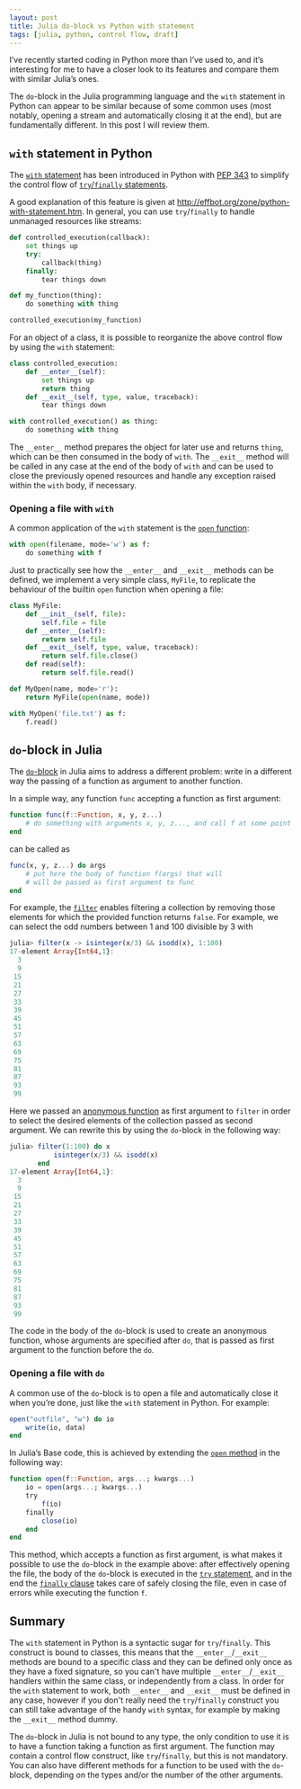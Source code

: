 ```yaml
---
layout: post
title: Julia do-block vs Python with statement
tags: [julia, python, control flow, draft]
---
```


I’ve recently started coding in Python more than I’ve used to, and it’s
interesting for me to have a closer look to its features and compare them with
similar Julia’s ones.

The `do`-block in the Julia programming language and the `with` statement in
Python can appear to be similar because of some common uses (most notably,
opening a stream and automatically closing it at the end), but are fundamentally
different.  In this post I will review them.

## `with` statement in Python

The [`with`
statement](https://docs.python.org/3/reference/compound_stmts.html#with) has
been introduced in Python with [PEP
343](https://www.python.org/dev/peps/pep-0343/) to simplify the control flow of
[`try`/`finally`
statements](https://docs.python.org/3/reference/compound_stmts.html#try).

A good explanation of this feature is given at
<http://effbot.org/zone/python-with-statement.htm>.  In general, you can use
`try`/`finally` to handle unmanaged resources like streams:

```python
def controlled_execution(callback):
    set things up
    try:
        callback(thing)
    finally:
        tear things down

def my_function(thing):
    do something with thing

controlled_execution(my_function)
```

For an object of a class, it is possible to reorganize the above control flow by
using the `with` statement:

```python
class controlled_execution:
    def __enter__(self):
        set things up
        return thing
    def __exit__(self, type, value, traceback):
        tear things down

with controlled_execution() as thing:
    do something with thing
```

The `__enter__` method prepares the object for later use and returns `thing`,
which can be then consumed in the body of `with`.  The `__exit__` method will be
called in any case at the end of the body of `with` and can be used to close the
previously opened resources and handle any exception raised within the `with`
body, if necessary.

### Opening a file with `with`

A common application of the `with` statement is the [`open`
function](https://docs.python.org/3/library/functions.html#open):

```python
with open(filename, mode='w') as f:
    do something with f
```

Just to practically see how the `__enter__` and `__exit__` methods can be
defined, we implement a very simple class, `MyFile`, to replicate the behaviour
of the builtin `open` function when opening a file:

```python
class MyFile:
    def __init__(self, file):
        self.file = file
    def __enter__(self):
        return self.file
    def __exit__(self, type, value, traceback):
        return self.file.close()
    def read(self):
        return self.file.read()

def MyOpen(name, mode='r'):
    return MyFile(open(name, mode))

with MyOpen('file.txt') as f:
    f.read()
```

## `do`-block in Julia

The
[`do`-block](https://docs.julialang.org/en/v1/manual/functions/#Do-Block-Syntax-for-Function-Arguments-1)
in Julia aims to address a different problem: write in a different way the
passing of a function as argument to another function.

In a simple way, any function `func` accepting a function as first argument:

```julia
function func(f::Function, x, y, z...)
    # do something with arguments x, y, z..., and call f at some point
end
```

can be called as

```julia
func(x, y, z...) do args
    # put here the body of function f(args) that will
    # will be passed as first argument to func
end
```

For example, the
[`filter`](https://docs.julialang.org/en/v1/base/collections/#Base.filter)
enables filtering a collection by removing those elements for which the provided
function returns `false`.  For example, we can select the odd numbers between 1
and 100 divisible by 3 with

```julia
julia> filter(x -> isinteger(x/3) && isodd(x), 1:100)
17-element Array{Int64,1}:
  3
  9
 15
 21
 27
 33
 39
 45
 51
 57
 63
 69
 75
 81
 87
 93
 99
```

Here we passed an [anonymous
function](https://docs.julialang.org/en/v1/manual/functions/#man-anonymous-functions-1)
as first argument to `filter` in order to select the desired elements of the
collection passed as second argument.  We can rewrite this by using the
`do`-block in the following way:

```julia
julia> filter(1:100) do x
           isinteger(x/3) && isodd(x)
       end
17-element Array{Int64,1}:
  3
  9
 15
 21
 27
 33
 39
 45
 51
 57
 63
 69
 75
 81
 87
 93
 99
```

The code in the body of the `do`-block is used to create an anonymous function,
whose arguments are specified after `do`, that is passed as first argument to
the function before the `do`.

### Opening a file with `do`

A common use of the `do`-block is to open a file and automatically close it when
you’re done, just like the `with` statement in Python.  For example:

```julia
open("outfile", "w") do io
    write(io, data)
end
```

In Julia’s Base code, this is achieved by extending the [`open`
method](https://docs.julialang.org/en/v1/base/io-network/#Base.open) in the
following way:

```julia
function open(f::Function, args...; kwargs...)
    io = open(args...; kwargs...)
    try
        f(io)
    finally
        close(io)
    end
end
```

This method, which accepts a function as first argument, is what makes it
possible to use the `do`-block in the example above: after effectively opening
the file, the body of the `do`-block is executed in the [`try`
statement](https://docs.julialang.org/en/v1/manual/control-flow/#The-try/catch-statement-1),
and in the end the [`finally`
clause](https://docs.julialang.org/en/v1/manual/control-flow/#finally-Clauses-1)
takes care of safely closing the file, even in case of errors while executing
the function `f`.

## Summary

The `with` statement in Python is a syntactic sugar for `try`/`finally`.  This
construct is bound to classes, this means that the `__enter__`/`__exit__`
methods are bound to a specific class and they can be defined only once as they
have a fixed signature, so you can't have multiple `__enter__`/`__exit__`
handlers within the same class, or independently from a class.  In order for the
`with` statement to work, both `__enter__` and `__exit__` must be defined in any
case, however if you don't really need the `try`/`finally` construct you can
still take advantage of the handy `with` syntax, for example by making the
`__exit__` method dummy.

The `do`-block in Julia is not bound to any type, the only condition to use it
is to have a function taking a function as first argument.  The function may
contain a control flow construct, like `try`/`finally`, but this is not
mandatory.  You can also have different methods for a function to be used with
the `do`-block, depending on the types and/or the number of the other arguments.
